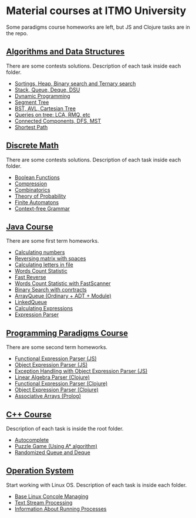 # Material courses at ITMO University
Some paradigms course homeworks are left, but JS and Clojure tasks are in the repo.
## [Algorithms and Data Structures](https://github.com/nowiwr01/itmo/tree/master/algo/)
  There are some contests solutions. Description of each task inside each folder.
  * [Sortings, Heap, Binary search and Ternary search](https://github.com/nowiwr01/itmo/tree/master/algo/1%20term/lab1)
  * [Stack, Queue, Deque, DSU](https://github.com/nowiwr01/itmo/tree/master/algo/1%20term/lab2)
  * [Dynamic Programming](https://github.com/nowiwr01/itmo/tree/master/algo/1%20term/lab3)
  * [Segment Tree](https://github.com/nowiwr01/itmo/tree/master/algo/2%20term/laba1)
  * [BST, AVL, Cartesian Tree](https://github.com/nowiwr01/itmo/tree/master/algo/2%20term/laba2)
  * [Queries on tree: LCA, RMQ, etc](https://github.com/nowiwr01/itmo/tree/master/algo/2%20term/laba3)
  * [Connected Components, DFS, MST](https://github.com/nowiwr01/itmo/tree/master/algo/3%20term/lab1)
  * [Shortest Path](https://github.com/nowiwr01/itmo/tree/master/algo/3%20term/lab2)
  
## [Discrete Math](https://github.com/nowiwr01/itmo/tree/master/discrete_math/)
  There are some contests solutions. Description of each task inside each folder.
  * [Boolean Functions](https://github.com/nowiwr01/itmo/tree/master/discrete_math/1%20term/lab1)
  * [Compression](https://github.com/nowiwr01/itmo/tree/master/discrete_math/1%20term/lab2)
  * [Combinatorics](https://github.com/nowiwr01/itmo/tree/master/discrete_math/1%20term/lab3)
  * [Theory of Probability](https://github.com/nowiwr01/itmo/tree/master/discrete_math/2%20term/lab1)
  * [Finite Automatons](https://github.com/nowiwr01/itmo/tree/master/discrete_math/2%20term/lab2)
  * [Context-free Grammar](https://github.com/nowiwr01/itmo/tree/master/discrete_math/2%20term/lab3)

## [Java Course](https://github.com/nowiwr01/itmo/tree/master/prog_intro)
  There are some first term homeworks.
  * [Calculating numbers](https://github.com/nowiwr01/itmo/tree/master/prog_intro/HW1)
  * [Reversing matrix with spaces](https://github.com/nowiwr01/itmo/tree/master/prog_intro/HW2)
  * [Calculating letters in file](https://github.com/nowiwr01/itmo/tree/master/prog_intro/HW3)
  * [Words Count Statistic](https://github.com/nowiwr01/itmo/tree/master/prog_intro/HW4)
  * [Fast Reverse](https://github.com/nowiwr01/itmo/tree/master/prog_intro/HW5)
  * [Words Count Statistic with FastScanner](https://github.com/nowiwr01/itmo/tree/master/prog_intro/HW6)
  * [Binary Search with conrtracts](https://github.com/nowiwr01/itmo/tree/master/prog_intro/HW7/search)
  * [ArrayQueue (Ordinary + ADT + Module)](https://github.com/nowiwr01/itmo/tree/master/prog_intro/HW8/queue)
  * [LinkedQueue](https://github.com/nowiwr01/itmo/tree/master/prog_intro/HW9/queue)
  * [Calculating Expressions](https://github.com/nowiwr01/itmo/tree/master/prog_intro/HW10/src/expression)
  * [Expression Parser](https://github.com/nowiwr01/itmo/tree/master/prog_intro/HW11/src/expression)
  
## [Programming Paradigms Course](https://github.com/nowiwr01/itmo/tree/master/paradigms/)
  There are some second term homeworks.
  * [Functional Expression Parser (JS)](https://github.com/nowiwr01/itmo/tree/master/paradigms/hw4)
  * [Object Expression Parser (JS)](https://github.com/nowiwr01/itmo/tree/master/paradigms/hw5)
  * [Exception Handling with Object Expression Parser (JS)](https://github.com/nowiwr01/itmo/tree/master/paradigms/hw6)
  * [Linear Algebra Parser (Clojure)](https://github.com/nowiwr01/itmo/tree/master/paradigms/hw7)
  * [Functional Expression Parser (Clojure)](https://github.com/nowiwr01/itmo/tree/master/paradigms/hw8)
  * [Object Expression Parser (Clojure)](https://github.com/nowiwr01/itmo/tree/master/paradigms/hw9)
  * [Associative Arrays (Prolog)](https://github.com/nowiwr01/itmo/tree/master/paradigms/hw11)

## [C++ Course](https://github.com/nowiwr01/itmo/tree/master/c%2B%2B/)
  Description of each task is inside the root folder.
  * [Autocomplete](https://github.com/nowiwr01/itmo/tree/master/c%2B%2B/autocomplete)
  * [Puzzle Game (Using A* algorithm)](https://github.com/nowiwr01/itmo/tree/master/c%2B%2B/puzzle_game)
  * [Randomized Queue and Deque](https://github.com/nowiwr01/itmo/tree/master/c%2B%2B/randomized_queue_and_deque)
  
## [Operation System](https://github.com/nowiwr01/itmo/tree/master/os)
  Start working with Linux OS. Description of each task is inside each folder.
  * [Base Linux Concole Managing](https://github.com/nowiwr01/itmo/tree/master/os/lab1)
  * [Text Stream Processing](https://github.com/nowiwr01/itmo/tree/master/os/lab2)
  * [Information About Running Processes](https://github.com/nowiwr01/itmo/tree/master/os/lab3)
